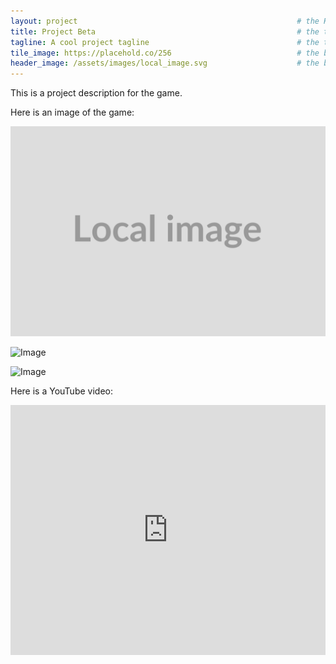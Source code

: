 ```yaml
---
layout: project                                                 # the HTML layout to use for the project page
title: Project Beta                                             # the title of the project
tagline: A cool project tagline                                 # the tagline in the tile
tile_image: https://placehold.co/256                            # the background image of the tile
header_image: /assets/images/local_image.svg                    # the background image of the header (height: 240px)
---
```


This is a project description for the game.

Here is an image of the game:

![Image](/assets/images/local_image.svg)

![Image](https://placehold.co/1920x1080)

![Image](https://placehold.co/1920x1080)

Here is a YouTube video:

<iframe width="100%" height="400px" src="http://www.youtube.com/embed/jfKfPfyJRdk" frameborder="0" allowfullscreen></iframe>